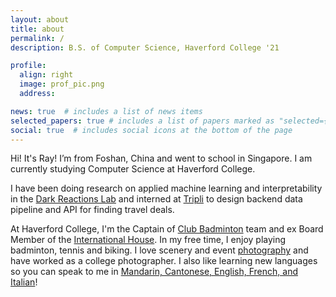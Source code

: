 ```yaml
---
layout: about
title: about
permalink: /
description: B.S. of Computer Science, Haverford College '21

profile:
  align: right
  image: prof_pic.png
  address:

news: true  # includes a list of news items
selected_papers: true # includes a list of papers marked as "selected={true}"
social: true  # includes social icons at the bottom of the page
---
```


Hi! It's Ray! I’m from Foshan, China and went to school in Singapore. I am currently studying Computer Science at Haverford College.

I have been doing research on applied machine learning and interpretability in the [Dark Reactions Lab](https://github.com/darkreactions/DRP) and interned at [Tripli](http://tripli.com/) to design backend data pipeline and API for finding travel deals.

At Haverford College, I'm the Captain of [Club Badminton](https://haverford.campuslabs.com/engage/organization/haverfordbadminton) team and ex Board Member of the [International House](https://haverford.campuslabs.com/engage/organization/idomo). In my free time, I enjoy playing badminton, tennis and biking. I love scenery and event [photography](https://www.flickr.com/photos/182113123@N06/) and have worked as a college photographer. I also like learning new languages so you can speak to me in [Mandarin, Cantonese, English, French, and Italian](https://ruimingli.com/)!
